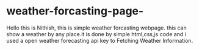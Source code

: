 # weather-forcasting-page-
Hello this is Nithish, this is simple weather forcasting webpage. this can show a weather by any place.it is done by simple html,css,js code and i used a open weather forecasting api key to Fetching Weather Information.
